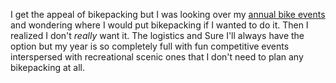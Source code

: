 I get the appeal of bikepacking but I was looking over my [annual bike events](Cycling/Annual%20bike%20events.md) and wondering where I would put bikepacking if I wanted to do it. Then I realized I don't *really* want it. The logistics and Sure I'll always have the option but my year is so completely full with fun competitive events interspersed with recreational scenic ones that I don't need to plan any bikepacking at all. 